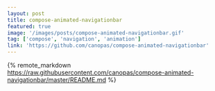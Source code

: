 ```yaml
---
layout: post
title: compose-animated-navigationbar
featured: true
image: '/images/posts/compose-animated-navigationbar.gif'
tag: ['compose', 'navigation', 'animation']
link: 'https://github.com/canopas/compose-animated-navigationbar'
---
```


{% remote_markdown https://raw.githubusercontent.com/canopas/compose-animated-navigationbar/master/README.md %}
